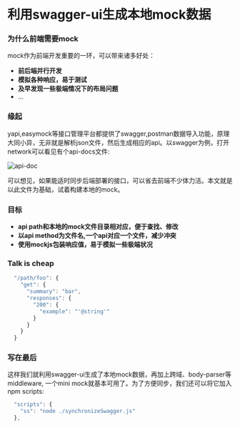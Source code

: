 利用swagger-ui生成本地mock数据
===
### 为什么前端需要mock

mock作为前端开发重要的一环，可以带来诸多好处：

- **前后端并行开发** 
- **模拟各种响应，易于测试**
- **及早发现一些极端情况下的布局问题**
- ...

### 缘起
yapi,easymock等接口管理平台都提供了swagger,postman数据导入功能，原理大同小异，无非就是解析json文件，然后生成相应的api。以swagger为例，打开network可以看见有个api-docs文件:

![api-doc](https://raw.githubusercontent.com/zzf03680147/synchronizeSwagger/master/static/img/api-docs.png)

可以想见，如果能适时同步后端部署的接口，可以省去前端不少体力活。本文就是以此文件为基础，试着构建本地的mock。

### 目标
- **api path和本地的mock文件目录相对应，便于查找、修改**
- **以api method为文件名,一个api对应一个文件，减少冲突**
- **使用mockjs包装响应值，易于模拟一些极端状况** 


### Talk is cheap
```javascript
  "/path/foo": {
    "get": {
      "summary": "bar",
      "responses": {
        "200": {
          "example": "'@string'"
        }
      }
    }
  }
```

### 写在最后
这样我们就利用swagger-ui生成了本地mock数据，再加上跨域、body-parser等middleware, 一个mini mock就基本可用了。为了方便同步，我们还可以将它加入npm scripts:

```javascript
  "scripts": {
    "ss": "node ./synchronizeSwagger.js"
  },
```
